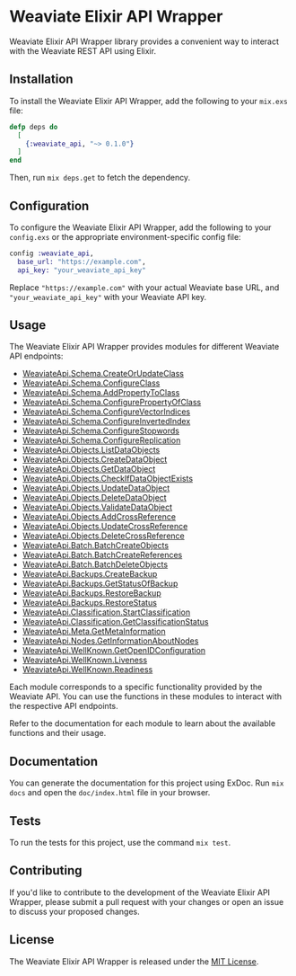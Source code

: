 # Weaviate Elixir API Wrapper

Weaviate Elixir API Wrapper library provides a convenient way to interact with the Weaviate REST API using Elixir.

## Installation

To install the Weaviate Elixir API Wrapper, add the following to your `mix.exs` file:

```elixir
defp deps do
  [
    {:weaviate_api, "~> 0.1.0"}
  ]
end
```

Then, run `mix deps.get` to fetch the dependency.

## Configuration

To configure the Weaviate Elixir API Wrapper, add the following to your `config.exs` or the appropriate environment-specific config file:

```elixir
config :weaviate_api,
  base_url: "https://example.com",
  api_key: "your_weaviate_api_key"
```

Replace `"https://example.com"` with your actual Weaviate base URL, and `"your_weaviate_api_key"` with your Weaviate API key.

## Usage

The Weaviate Elixir API Wrapper provides modules for different Weaviate API endpoints:

- [WeaviateApi.Schema.CreateOrUpdateClass](lib/weaviate_api/schema/create_or_update_class.ex)
- [WeaviateApi.Schema.ConfigureClass](lib/weaviate_api/schema/configure_class.ex)
- [WeaviateApi.Schema.AddPropertyToClass](lib/weaviate_api/schema/add_property_to_class.ex)
- [WeaviateApi.Schema.ConfigurePropertyOfClass](lib/weaviate_api/schema/configure_property_of_class.ex)
- [WeaviateApi.Schema.ConfigureVectorIndices](lib/weaviate_api/schema/configure_vector_indices.ex)
- [WeaviateApi.Schema.ConfigureInvertedIndex](lib/weaviate_api/schema/configure_inverted_index.ex)
- [WeaviateApi.Schema.ConfigureStopwords](lib/weaviate_api/schema/configure_stopwords.ex)
- [WeaviateApi.Schema.ConfigureReplication](lib/weaviate_api/schema/configure_replication.ex)
- [WeaviateApi.Objects.ListDataObjects](lib/weaviate_api/objects/list_data_objects.ex)
- [WeaviateApi.Objects.CreateDataObject](lib/weaviate_api/objects/create_data_object.ex)
- [WeaviateApi.Objects.GetDataObject](lib/weaviate_api/objects/get_data_object.ex)
- [WeaviateApi.Objects.CheckIfDataObjectExists](lib/weaviate_api/objects/check_if_data_object_exists.ex)
- [WeaviateApi.Objects.UpdateDataObject](lib/weaviate_api/objects/update_data_object.ex)
- [WeaviateApi.Objects.DeleteDataObject](lib/weaviate_api/objects/delete_data_object.ex)
- [WeaviateApi.Objects.ValidateDataObject](lib/weaviate_api/objects/validate_data_object.ex)
- [WeaviateApi.Objects.AddCrossReference](lib/weaviate_api/objects/add_cross_reference.ex)
- [WeaviateApi.Objects.UpdateCrossReference](lib/weaviate_api/objects/update_cross_reference.ex)
- [WeaviateApi.Objects.DeleteCrossReference](lib/weaviate_api/objects/delete_cross_reference.ex)
- [WeaviateApi.Batch.BatchCreateObjects](lib/weaviate_api/batch/batch_create_objects.ex)
- [WeaviateApi.Batch.BatchCreateReferences](lib/weaviate_api/batch/batch_create_references.ex)
- [WeaviateApi.Batch.BatchDeleteObjects](lib/weaviate_api/batch/batch_delete_objects.ex)
- [WeaviateApi.Backups.CreateBackup](lib/weaviate_api/backups/create_backup.ex)
- [WeaviateApi.Backups.GetStatusOfBackup](lib/weaviate_api/backups/get_status_of_backup.ex)
- [WeaviateApi.Backups.RestoreBackup](lib/weaviate_api/backups/restore_backup.ex)
- [WeaviateApi.Backups.RestoreStatus](lib/weaviate_api/backups/restore_status.ex)
- [WeaviateApi.Classification.StartClassification](lib/weaviate_api/classification/start_classification.ex)
- [WeaviateApi.Classification.GetClassificationStatus](lib/weaviate_api/classification/get_classification_status.ex)
- [WeaviateApi.Meta.GetMetaInformation](lib/weaviate_api/meta/get_meta_information.ex)
- [WeaviateApi.Nodes.GetInformationAboutNodes](lib/weaviate_api/nodes/get_information_about_nodes.ex)
- [WeaviateApi.WellKnown.GetOpenIDConfiguration](lib/weaviate_api/well_known/get_openid_configuration.ex)
- [WeaviateApi.WellKnown.Liveness](lib/weaviate_api/well_known/liveness.ex)
- [WeaviateApi.WellKnown.Readiness](lib/weaviate_api/well_known/readiness.ex)

Each module corresponds to a specific functionality provided by the Weaviate API. You can use the functions in these modules to interact with the respective API endpoints.

Refer to the documentation for each module to learn about the available functions and their usage.

## Documentation

You can generate the documentation for this project using ExDoc. Run `mix docs` and open the `doc/index.html` file in your browser.

## Tests

To run the tests for this project, use the command `mix test`.

## Contributing

If you'd like to contribute to the development of the Weaviate Elixir API Wrapper, please submit a pull request with your changes or open an issue to discuss your proposed changes.

## License

The Weaviate Elixir API Wrapper is released under the [MIT License](https://opensource.org/licenses/MIT).
